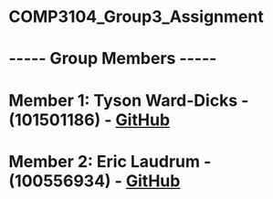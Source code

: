 # COMP3104_Group3_Assignment

# ----- Group Members -----
# Member 1: Tyson Ward-Dicks - (101501186) - [GitHub](https://github.com/101501186) 

# Member 2: Eric Laudrum - (100556934) - [GitHub](https://github.com/Eric-Laudrum) 